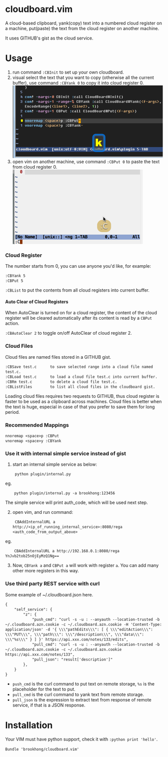 # cloudboard.vim

A cloud-based clipboard, yank(copy) text into a numbered cloud register on a machine, put(paste) the text from the cloud register on another machine.

It uses GITHUB's gist as the cloud service.

# Usage

1. run command `:CBInit` to set up your own cloudboard.
2. visual select the text that you want to copy (otherwise all the current buffer), use command `:CBYank 0` to copy it into cloud register 0.
![CBYank](https://raw.githubusercontent.com/brookhong/brookhong.github.io/master/assets/images/cbyank.gif)
3. open vim on another machine, use command `:CBPut 0` to paste the text from cloud register 0.
![CBPut](https://raw.githubusercontent.com/brookhong/brookhong.github.io/master/assets/images/cbput.gif)


### Cloud Register

The number starts from 0, you can use anyone you'd like, for example:

    :CBYank 5
    :CBPut 5


`:CBList` to put the contents from all cloud registers into current buffer.

#### Auto Clear of Cloud Registers

When AutoClear is turned on for a cloud register, the content of the cloud register will be cleared automatically after its content is read by a `CBPut` action.

`:CBAutoClear 2` to toggle on/off AutoClear of cloud register 2.

### Cloud Files

Cloud files are named files stored in a GITHUB gist.

    :CBSave test.c      to save selected range into a cloud file named test.c.
    :CBLoad test.c      to load a cloud file test.c into current buffer.
    :CBRm test.c        to delete a cloud file test.c.
    :CBListFiles        to list all cloud files in the cloudboard gist.

Loading cloud files requires two requests to GITHUB, thus cloud register is faster to be used as a clipboard across machines.
Cloud files is better when the text is huge, especial in case of that you prefer to save them for long period.

### Recommended Mappings

    nnoremap <space>p :CBPut 
    vnoremap <space>y :CBYank 

### Use it with internal simple service instead of gist

1. start an internal simple service as below:

        python plugin/internal.py
eg.

        python plugin/internal.py -a brookhong:123456
The simple service will print auth_code, which will be used next step.

2. open vim, and run command:

        CBAddInternalURL a http://<ip_of_running_internal_service>:8080/rega <auth_code_from_output_above>
eg.

        CBAddInternalURL a http://192.168.0.1:8080/rega YnJvb2tob25nOjEyMzQ1Ng==

3. Now, `CBYank a` and `CBPut a` will work with register `a`. You can add many other more registers in this way.

### Use third party REST service with curl

Some example of ~/.cloudboard.json here.

    {
        "self_service": {
            "z": {
                "push_cmd": "curl -s -u : --anyauth --location-trusted -b ~/.cloudboard.azn.cookie -c ~/.cloudboard.azn.cookie -H 'Content-Type: application/json' -d '{ \\\"pathEdits\\\": [ { \\\"editAction\\\": \\\"PUT\\\", \\\"path\\\": \\\"/description\\\", \\\"data\\\": \\\"%s\\\" } ] }' https://api.xxx.com/notes/133/edits",
                "pull_cmd": "curl -s -u : --anyauth --location-trusted -b ~/.cloudboard.azn.cookie -c ~/.cloudboard.azn.cookie https://api.xxx.com/notes/133",
                "pull_json": "result['description']"
            },
        }
    }

* `push_cmd` is the curl command to put text on remote storage, `%s` is the placeholder for the text to put.
* `pull_cmd` is the curl command to yank text from remote storage.
* `pull_json` is the expression to extract text from response of remote service, if that is a JSON response.

# Installation

Your VIM must have python support, check it with `:python print 'hello'`.

`Bundle 'brookhong/cloudboard.vim'`
